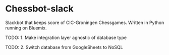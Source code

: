 # Chessbot-slack
Slackbot that keeps score of CIC-Groningen Chessgames. Written in Python running on Bluemix.

TODO: 1. Make integration layer agnostic of database type 

TODO: 2. Switch database from GoogleSheets to NoSQL
